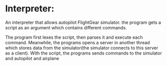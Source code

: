 # Interpreter:
An interpreter that allows autopilot FlightGear simulator. the program gets a script as an argument which contains different commands.

The program first lexes the script, then parses it and execute each command. Meanwhile, the programs opens a server in another thread which stores data from the simulator(the simulator connects to this server as a client).
With the script, the programs sends commands to the simulator and autopilot and airplane
